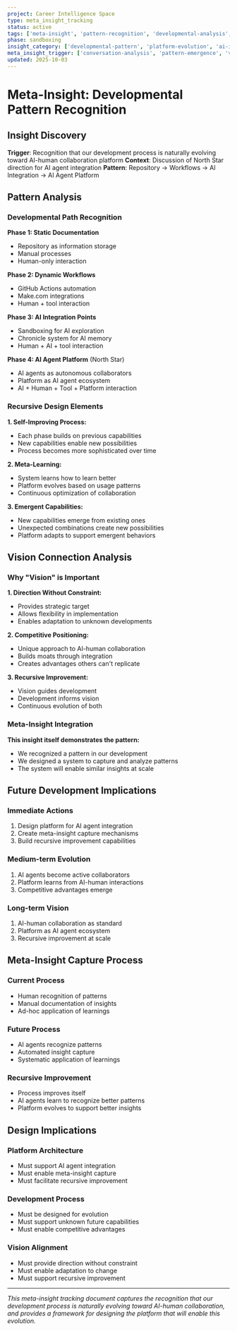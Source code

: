```yaml
---
project: Career Intelligence Space
type: meta_insight_tracking
status: active
tags: ['meta-insight', 'pattern-recognition', 'developmental-analysis', 'recursive-design']
phase: sandboxing
insight_category: ['developmental-pattern', 'platform-evolution', 'ai-integration']
meta_insight_trigger: ['conversation-analysis', 'pattern-emergence', 'vision-alignment']
updated: 2025-10-03
---
```


# Meta-Insight: Developmental Pattern Recognition

## Insight Discovery

**Trigger**: Recognition that our development process is naturally evolving toward AI-human collaboration platform
**Context**: Discussion of North Star direction for AI agent integration
**Pattern**: Repository → Workflows → AI Integration → AI Agent Platform

## Pattern Analysis

### **Developmental Path Recognition**

**Phase 1: Static Documentation**
- Repository as information storage
- Manual processes
- Human-only interaction

**Phase 2: Dynamic Workflows**
- GitHub Actions automation
- Make.com integrations
- Human + tool interaction

**Phase 3: AI Integration Points**
- Sandboxing for AI exploration
- Chronicle system for AI memory
- Human + AI + tool interaction

**Phase 4: AI Agent Platform** (North Star)
- AI agents as autonomous collaborators
- Platform as AI agent ecosystem
- AI + Human + Tool + Platform interaction

### **Recursive Design Elements**

**1. Self-Improving Process:**
- Each phase builds on previous capabilities
- New capabilities enable new possibilities
- Process becomes more sophisticated over time

**2. Meta-Learning:**
- System learns how to learn better
- Platform evolves based on usage patterns
- Continuous optimization of collaboration

**3. Emergent Capabilities:**
- New capabilities emerge from existing ones
- Unexpected combinations create new possibilities
- Platform adapts to support emergent behaviors

## Vision Connection Analysis

### **Why "Vision" is Important**

**1. Direction Without Constraint:**
- Provides strategic target
- Allows flexibility in implementation
- Enables adaptation to unknown developments

**2. Competitive Positioning:**
- Unique approach to AI-human collaboration
- Builds moats through integration
- Creates advantages others can't replicate

**3. Recursive Improvement:**
- Vision guides development
- Development informs vision
- Continuous evolution of both

### **Meta-Insight Integration**

**This insight itself demonstrates the pattern:**
- We recognized a pattern in our development
- We designed a system to capture and analyze patterns
- The system will enable similar insights at scale

## Future Development Implications

### **Immediate Actions**
1. Design platform for AI agent integration
2. Create meta-insight capture mechanisms
3. Build recursive improvement capabilities

### **Medium-term Evolution**
1. AI agents become active collaborators
2. Platform learns from AI-human interactions
3. Competitive advantages emerge

### **Long-term Vision**
1. AI-human collaboration as standard
2. Platform as AI agent ecosystem
3. Recursive improvement at scale

## Meta-Insight Capture Process

### **Current Process**
- Human recognition of patterns
- Manual documentation of insights
- Ad-hoc application of learnings

### **Future Process**
- AI agents recognize patterns
- Automated insight capture
- Systematic application of learnings

### **Recursive Improvement**
- Process improves itself
- AI agents learn to recognize better patterns
- Platform evolves to support better insights

## Design Implications

### **Platform Architecture**
- Must support AI agent integration
- Must enable meta-insight capture
- Must facilitate recursive improvement

### **Development Process**
- Must be designed for evolution
- Must support unknown future capabilities
- Must enable competitive advantages

### **Vision Alignment**
- Must provide direction without constraint
- Must enable adaptation to change
- Must support recursive improvement

---

*This meta-insight tracking document captures the recognition that our development process is naturally evolving toward AI-human collaboration, and provides a framework for designing the platform that will enable this evolution.*
